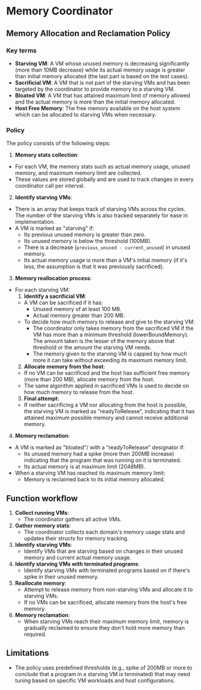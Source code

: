 # Memory Coordinator

## Memory Allocation and Reclamation Policy

### Key terms
- **Starving VM**: A VM whose unused memory is decreasing significantly (more than 10MB decrease) while its actual memory usage is greater than initial memory allocated (the last part is based on the test cases).
- **Sacrificial VM**: A VM that is not part of the starving VMs and has been targeted by the coordinator to provide memory to a starving VM.
- **Bloated VM**: A VM that has attained maximum limit of memory allowed and the actual memory is more than the initial memory allocated.
- **Host Free Memory**: The free memory available on the host system which can be allocated to starving VMs when necessary.

### Policy

The policy consists of the following steps:
1. **Memory stats collection**:
- For each VM, the memory stats such as actual memory usage, unused memory, and maximum memory limit are collected.
- These values are stored globally and are used to track changes in every coordinator call per interval.

2. **Identify starving VMs**:
- There is an array that keeps track of starving VMs across the cycles. The number of the starving VMs is also tracked separately for ease in implementation.
- A VM is marked as "starving" if:
    - Its previous unused memory is greater than zero.
    - Its unused memory is below the threshold (100MB).
    - There is a decrease (`previous_unused - current_unused`) in unused memory.
    - Its actual memory usage is more than a VM's initial memory (if it's less, the assumption is that it was previously sacrificed).

3. **Memory reallocation process**:
- For each starving VM:
    1. **Identify a sacrificial VM**:
    - A VM can be sacrificed if it has:
        - Unused memory of at least 100 MB.
        - Actual memory greater than 200 MB.
    - To decide how much memory to release and give to the starving VM:
      - The coordinator only takes memory from the sacrificed VM if the VM has more than a minimum threshold (lowerBoundMemory). The amount taken is the lesser of the memory above that threshold or the amount the starving VM needs.
      - The memory given to the starving VM is capped by how much more it can take without exceeding its maximum memory limit.
    2. **Allocate memory from the host**:
    - If no VM can be sacrificed and the host has sufficient free memory (more than 200 MB), allocate memory from the host.
    - The same algorithm applied in sacrificed VMs is used to decide on how much memory to release from the host.
    3. **Final attempt**:
    - If neither sacrificing a VM nor allocating from the host is possible, the starving VM is marked as "readyToRelease", indicating that it has attained maximum possible memory and cannot receive additional memory.

4. **Memory reclamation**:
- A VM is marked as "bloated"/ with a "readyToRelease" designator if:
    - Its unused memory had a spike (more then 200MB increase) indicating that the program that was running on it is terminated.
    - Its actual memory is at maximum limit (2048MB).
- When a starving VM has reached its maximum memory limit:
   - Memory is reclaimed back to its initial memory allocated.

## Function workflow

1. **Collect running VMs**: 
   - The coordinator gathers all active VMs.
2. **Gather memory stats**: 
   - The coordinator collects each domain's memory usage stats and updates their structs for memory tracking.
3. **Identify starving VMs**: 
   - Identify VMs that are starving based on changes in their unused memory and current actual memory usage.
4. **Identify starving VMs with terminated programs**: 
   - Identify starving VMs with terminated programs based on if there's spike in their unused memory.
5. **Reallocate memory**:
   - Attempt to release memory from non-starving VMs and allocate it to starving VMs.
   - If no VMs can be sacrificed, allocate memory from the host's free memory.
6. **Memory reclamation**:
   - When starving VMs reach their maximum memory limit, memory is gradually reclaimed to ensure they don't hold more memory than required.

## Limitations
- The policy uses predefined thresholds (e.g., spike of 200MB or more to conclude that a program in a starving VM is terminated) that may need tuning based on specific VM workloads and host configurations.